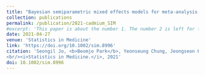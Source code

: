 ```yaml
---
title: "Bayesian semiparametric mixed effects models for meta‐analysis of the literature data : An application to cadmium toxicity studies"
collection: publications
permalink: /publication/2021-cadmium_SIM
#excerpt: 'This paper is about the number 1. The number 2 is left for future work.'
date: 2021-04-27
venue: 'Statistics in Medicine'
link: 'https://doi.org/10.1002/sim.8996'
citation: 'Seongil Jo, <b>Beomjo Park</b>, Yeonseung Chung, Jeongseon Kim, Eunji Lee, Jangwon Lee, Taeryon Choi.
<br/><i>Statistics in Medicine.</i>, 2021'
doi: 10.1002/sim.8996
---
```


